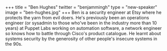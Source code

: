 +++
title = "Ben Hughes"
twitter = "benjammingh"
type = "new-speaker"
image = "ben-hughes.jpg"
+++
Ben is a security engineer at Etsy where he protects the yarn from evil doers. He's previously been an operations engineer (or sysadmin to those who've been in the industry more than 10 years) at Puppet Labs working on automation software, a network engineer so knows how to battle through Cisco's product catalogue. He learnt about systems security by the generosity of other people's insecure systems in the 90s.